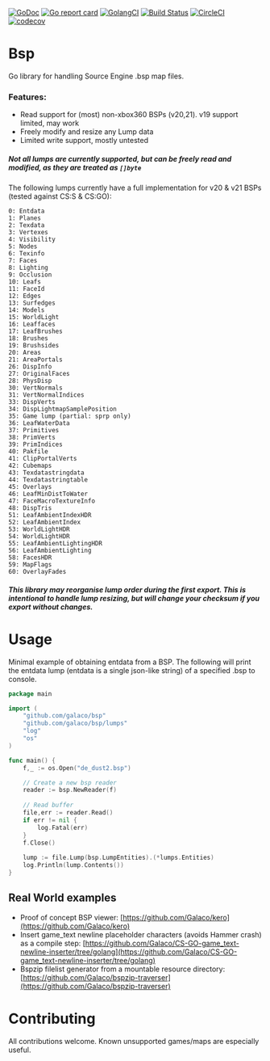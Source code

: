 [![GoDoc](https://godoc.org/github.com/Galaco/bsp?status.svg)](https://godoc.org/github.com/Galaco/bsp)
[![Go report card](https://goreportcard.com/badge/github.com/galaco/bsp)](https://goreportcard.com/badge/github.com/galaco/bsp)
[![GolangCI](https://golangci.com/badges/github.com/galaco/bsp.svg)](https://golangci.com)
[![Build Status](https://travis-ci.com/Galaco/bsp.svg?branch=master)](https://travis-ci.com/Galaco/bsp)
[![CircleCI](https://circleci.com/gh/Galaco/bsp/tree/master.svg?style=svg)](https://circleci.com/gh/Galaco/bsp/tree/master)
[![codecov](https://codecov.io/gh/Galaco/bsp/branch/master/graph/badge.svg)](https://codecov.io/gh/Galaco/bsp)

# Bsp
Go library for handling Source Engine .bsp map files.

### Features:
* Read support for (most) non-xbox360 BSPs (v20,21). v19 support limited, may work
* Freely modify and resize any Lump data
* Limited write support, mostly untested

##### Not all lumps are currently supported, but can be freely read and modified, as they are treated as `[]byte`

The following lumps currently have a full implementation for v20 & v21 BSPs (tested against CS:S & CS:GO):

```
0: Entdata
1: Planes
2: Texdata
3: Vertexes
4: Visibility
5: Nodes
6: Texinfo
7: Faces
8: Lighting
9: Occlusion
10: Leafs
11: FaceId
12: Edges
13: Surfedges
14: Models
15: WorldLight
16: Leaffaces
17: LeafBrushes
18: Brushes
19: Brushsides
20: Areas
21: AreaPortals
26: DispInfo
27: OriginalFaces
28: PhysDisp
30: VertNormals
31: VertNormalIndices
33: DispVerts
34: DispLightmapSamplePosition
35: Game lump (partial: sprp only)
36: LeafWaterData
37: Primitives
38: PrimVerts
39: PrimIndices
40: Pakfile
41: ClipPortalVerts
42: Cubemaps
43: Texdatastringdata
44: Texdatastringtable
45: Overlays
46: LeafMinDistToWater
47: FaceMacroTextureInfo
48: DispTris
51: LeafAmbientIndexHDR
52: LeafAmbientIndex
53: WorldLightHDR
54: WorldLightHDR
55: LeafAmbientLightingHDR
56: LeafAmbientLighting
58: FacesHDR
59: MapFlags
60: OverlayFades
```

##### This library may reorganise lump order during the first export. This is intentional to handle lump resizing, but will change your checksum if you export without changes.

# Usage

Minimal example of obtaining entdata from a BSP. The following will print the entdata
lump (entdata is a single json-like string) of a specified .bsp to console.

```go
package main

import (
	"github.com/galaco/bsp"
	"github.com/galaco/bsp/lumps"
	"log"
	"os"
)

func main() {
	f,_ := os.Open("de_dust2.bsp")

	// Create a new bsp reader
	reader := bsp.NewReader(f)
	
	// Read buffer
	file,err := reader.Read()
	if err != nil {
		log.Fatal(err)
	}
	f.Close()
    
	lump := file.Lump(bsp.LumpEntities).(*lumps.Entities)
	log.Println(lump.Contents())
}
```

## Real World examples
* Proof of concept BSP viewer: [https://github.com/Galaco/kero](https://github.com/Galaco/kero)
* Insert game_text newline placeholder characters (avoids Hammer crash) as a compile step: [https://github.com/Galaco/CS-GO-game_text-newline-inserter/tree/golang](https://github.com/Galaco/CS-GO-game_text-newline-inserter/tree/golang)
* Bspzip filelist generator from a mountable resource directory: [https://github.com/Galaco/bspzip-traverser](https://github.com/Galaco/bspzip-traverser)


# Contributing
All contributions welcome. Known unsupported games/maps are especially useful.
